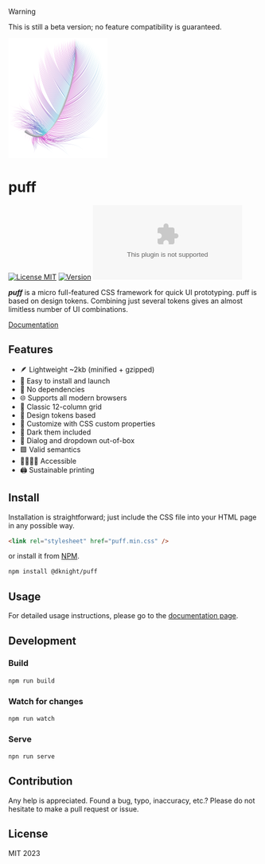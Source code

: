 > [!WARNING]
> This is still a beta version; no feature compatibility is guaranteed.

![puff](https://github.com/dknight/puff/blob/main/docs/assets/img/feather.png?raw=true)

# puff

[![License MIT](https://img.shields.io/npm/l/@dknight/puff)](https://github.com/dknight/puff/blob/main/LICENSE)
[![Version](https://img.shields.io/npm/v/@dknight/puff)](https://www.npmjs.com/package/@dknight/puff)
[![Size](https://img.shields.io/github/size/dknight/puff/dist/puff.min.css.gz)](https://github.com/dknight/puff/blob/main/dist/puff.min.css.gz)

***puff*** is a micro full-featured CSS framework for quick UI prototyping. puff is based on design tokens. Combining just several tokens gives an almost limitless number of UI combinations.

[Documentation](https://dknight.github.io/puff/)

## Features

- 🪶 Lightweight ~2kb (minified + gzipped)
- 🚀 Easy to install and launch
- 🚂 No dependencies
- 🌐 Supports all modern browsers
- 📐 Classic 12-column grid
- 🧱 Design tokens based
- 🔩 Customize with CSS custom properties
- 🌙 Dark them included
- 💬 Dialog and dropdown out-of-box
- 🟩 Valid semantics
- 👨‍👩‍👦‍👦 Accessible
- 🖨️ Sustainable printing

## Install

Installation is straightforward; just include the CSS file into your HTML page in any possible way.

```html
<link rel="stylesheet" href="puff.min.css" />
```

or install it from <a href="https://www.npmjs.com/package/puff">NPM</a>.

```sh
npm install @dknight/puff
```

## Usage

For detailed usage instructions, please go to the [documentation page](https://dknight.github.io/puff/).

## Development

### Build

```sh
npm run build
```

### Watch for changes

```sh
npm run watch
```

### Serve

```sh
npn run serve
```

## Contribution

Any help is appreciated. Found a bug, typo, inaccuracy, etc.? Please do not hesitate to make a pull request or issue.

## License

MIT 2023
